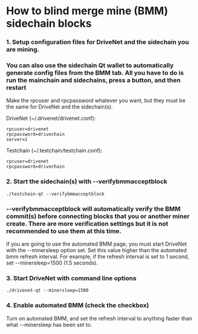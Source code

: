 # How to blind merge mine (BMM) sidechain blocks

### 1. Setup configuration files for DriveNet and the sidechain you are mining. 

### You can also use the sidechain Qt wallet to automatically generate config files from the BMM tab. All you have to do is run the mainchain and sidechains, press a button, and then restart

Make the rpcuser and rpcpassword whatever you want, but they must be the same
for DriveNet and the sidechain(s).

DriveNet (~/.drivenet/drivenet.conf):

    rpcuser=drivenet
    rpcpassword=drivechain
    server=1

Testchain (~/.testchain/testchain.conf):

    rpcuser=drivenet
    rpcpassword=drivechain
    

### 2. Start the sidechain(s) with --verifybmmacceptblock

    ./testchain-qt --verifybmmacceptblock
    
### --verifybmmacceptblock will automatically verify the BMM commit(s) before connecting blocks that you or another miner create. There are more verification settings but it is not recommended to use them at this time.

If you are going to use the automated BMM page, you must start DriveNet with the
--minersleep option set. Set this value higher than the automated bmm refresh
interval. For example, if the refresh interval is set to 1 second, set
--minersleep=1500 (1.5 seconds).

### 3. Start DriveNet with command line options

    ./drivenet-qt --minersleep=1500

 ### 4. Enable automated BMM (check the checkbox)

Turn on automated BMM, and set the refresh interval to anything faster than
what --minersleep has been set to.
